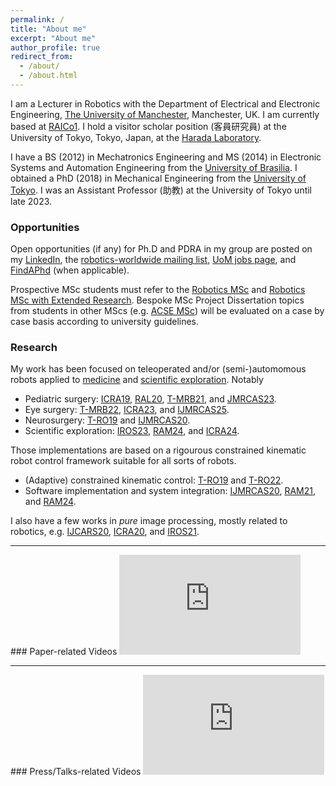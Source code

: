```yaml
---
permalink: /
title: "About me"
excerpt: "About me"
author_profile: true
redirect_from: 
  - /about/
  - /about.html
---
```


I am a Lecturer in Robotics with the Department of Electrical and Electronic Engineering, [The University of Manchester](https://www.manchester.ac.uk), Manchester, UK. I am currently based at [RAICo1](https://hotrobotics.co.uk/facilities/university-of-manchester-2/). I hold a visitor scholar position (客員研究員) at the University of Tokyo, Tokyo, Japan, at the [Harada Laboratory](https://sites.google.com/g.ecc.u-tokyo.ac.jp/cdbim-medical-devices/home?authuser=0).

I have a BS (2012) in Mechatronics Engineering and MS (2014) in Electronic Systems and Automation Engineering from the [University of Brasilia](http://international.unb.br/). I obtained a PhD (2018) in Mechanical Engineering from the [University of Tokyo](https://www.u-tokyo.ac.jp/en/index.html). I was an Assistant Professor (助教) at the University of Tokyo until late 2023.

### Opportunities

Open opportunities (if any) for Ph.D and PDRA in my group are posted on my [LinkedIn](https://www.linkedin.com/in/murilo-marques-marinho-046178252/), the [robotics-worldwide mailing list](https://www.lists.kit.edu/sympa/subscribe/robotics-worldwide), [UoM jobs page](https://www.jobs.manchester.ac.uk/Home/Job), and [FindAPhd](https://www.findaphd.com/phds/department-of-electronic-and-electrical-engineering/?c00jh440&Keywords=marinho) (when applicable).

Prospective MSc students must refer to the [Robotics MSc](https://www.manchester.ac.uk/study/masters/courses/list/20967/msc-robotics/#course-profile) and [Robotics MSc with Extended Research](https://www.manchester.ac.uk/study/masters/courses/list/21031/msc-robotics-with-extended-research/). Bespoke MSc Project Dissertation topics from students in other MScs (e.g. [ACSE MSc](https://www.manchester.ac.uk/study/masters/courses/list/04166/msc-advanced-control-and-systems-engineering/)) will be evaluated on a case by case basis according to university guidelines.

### Research 

My work has been focused on teleoperated and/or (semi-)automomous robots applied to [medicine](https://www.youtube.com/watch?v=dayuW47PKKc&list=TLGGLlmonU1w7aAyMjA5MjAyMQ) and [scientific exploration](https://aiscienceplatform.github.io). Notably
- Pediatric surgery: [ICRA19](http://doi.org/10.1109/ICRA.2019.8794363), [RAL20](http://doi.org/10.1109/LRA.2019.2963642), [T-MRB21](http://doi.org/https://doi.org/10.1109/TMRB.2021.3049878), and [JMRCAS23](http://doi.org/10.1002/rcs.2476).
- Eye surgery: [T-MRB22](http://doi.org/10.1109/TMRB.2022.3147033), [ICRA23](http://doi.org/10.1109/ICRA48891.2023.10160795), and [IJMRCAS25](http://doi.org/10.1002/rcs.70040).
- Neurosurgery: [T-RO19](http://doi.org/10.1109/TRO.2019.2920078) and [IJMRCAS20](http://doi.org/10.1002/rcs.2053).
- Scientific exploration: [IROS23](https://arxiv.org/pdf/2303.12265), [RAM24](http://doi.org/10.1109/MRA.2023.3336472), and [ICRA24](https://arxiv.org/pdf/2309.10287).


Those implementations are based on a rigourous constrained kinematic robot control framework suitable for all sorts of robots.
- (Adaptive) constrained kinematic control: [T-RO19](http://doi.org/10.1109/TRO.2019.2920078) and [T-RO22](http://doi.org/10.1109/TRO.2022.3181047). 
- Software implementation and system integration: [IJMRCAS20](http://doi.org/10.1002/rcs.2053), [RAM21](http://doi.org/10.1109/MRA.2020.2997920), and [RAM24](http://doi.org/10.1109/MRA.2023.3336472).

I also have a few works in *pure* image processing, mostly related to robotics, e.g. [IJCARS20](http://doi.org/10.1007/s11548-020-02185-0), [ICRA20](http://doi.org/10.1109/ICRA40945.2020.9196779), and [IROS21](http://doi.org/10.1109/IROS51168.2021.9636404).

<hr>
### Paper-related Videos


<iframe width="290" height="160" src="https://www.youtube.com/embed/videoseries?list=PLfnnpBCwI_l8DMpm5Q5t8gjXYFoM_tOlz" title="YouTube video player" frameborder="0" allow="accelerometer; autoplay; clipboard-write; encrypted-media; gyroscope; picture-in-picture" allowfullscreen></iframe>

<hr>
### Press/Talks-related Videos


<iframe width="290" height="160" src="https://www.youtube.com/embed/videoseries?list=PLfnnpBCwI_l_sDiffl5hRHH8rmvGs8aH0" title="Press/Talks" frameborder="0" allow="accelerometer; autoplay; clipboard-write; encrypted-media; gyroscope; picture-in-picture" allowfullscreen></iframe>

